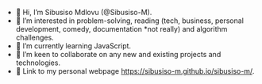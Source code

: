 - 👋 Hi, I’m Sibusiso Mdlovu (@Sibusiso-M).
- 👀 I’m interested in problem-solving, reading (tech, business, personal development, comedy, documentation *not really) and algorithm challenges.
- 🌱 I’m currently learning JavaScript.
- ️💞️ I’m keen to collaborate on any new and existing projects and technologies.
- 📌 Link to my personal webpage https://sibusiso-m.github.io/sibusiso-m/.
 

<!---
Sibusiso-M/Sibusiso-M is a special repository because its `README.md` (this file) appears on your GitHub profile.
You can click the Preview link to take a look at your changes.
--->

